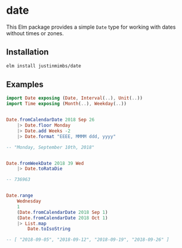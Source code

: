 # date

This Elm package provides a simple `Date` type for working with dates without times or zones.


## Installation

```sh
elm install justinmimbs/date
```


## Examples

```elm
import Date exposing (Date, Interval(..), Unit(..))
import Time exposing (Month(..), Weekday(..))


Date.fromCalendarDate 2018 Sep 26
    |> Date.floor Monday
    |> Date.add Weeks -2
    |> Date.format "EEEE, MMMM ddd, yyyy"

-- "Monday, September 10th, 2018"


Date.fromWeekDate 2018 39 Wed
    |> Date.toRataDie

-- 736963


Date.range
    Wednesday
    1
    (Date.fromCalendarDate 2018 Sep 1)
    (Date.fromCalendarDate 2018 Oct 1)
    |> List.map
        Date.toIsoString

-- [ "2018-09-05", "2018-09-12", "2018-09-19", "2018-09-26" ]
```
